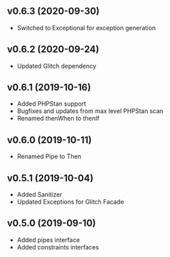 ## v0.6.3 (2020-09-30)
* Switched to Exceptional for exception generation

## v0.6.2 (2020-09-24)
* Updated Glitch dependency

## v0.6.1 (2019-10-16)
* Added PHPStan support
* Bugfixes and updates from max level PHPStan scan
* Renamed thenWhen to thenIf

## v0.6.0 (2019-10-11)
* Renamed Pipe to Then

## v0.5.1 (2019-10-04)
* Added Sanitizer
* Updated Exceptions for Glitch Facade

## v0.5.0 (2019-09-10)
* Added pipes interface
* Added constraints interfaces
